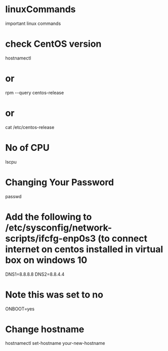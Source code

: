 # linuxCommands
important linux commands

# check CentOS version
  hostnamectl 
# or 
  rpm --query centos-release
# or
 cat /etc/centos-release

# No of CPU
  lscpu 
# Changing Your Password
passwd

# Add the following to /etc/sysconfig/network-scripts/ifcfg-enp0s3 (to connect internet on centos installed in virtual box on windows 10 

DNS1=8.8.8.8
DNS2=8.8.4.4
# Note this was set to no
ONBOOT=yes

# Change hostname
hostnamectl set-hostname your-new-hostname
